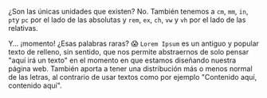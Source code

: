 ¿Son las únicas unidades que existen? No. También tenemos a `cm`, `mm`, `in`, `pt`y `pc` por el lado de las absolutas y `rem`, `ex`, `ch`, `vw` y `vh` por el lado de las relativas. 

Y… ¡momento! ¿Esas palabras raras? :scream: `Lorem Ipsum` es un antiguo y popular texto de relleno, sin sentido, que nos permite abstraernos de solo pensar "aquí irá un texto" en el momento en que estamos diseñando nuestra página web. También aporta a tener una distribución más o menos normal de las letras, al contrario de usar textos como por ejemplo "Contenido aquí, contenido aquí". 